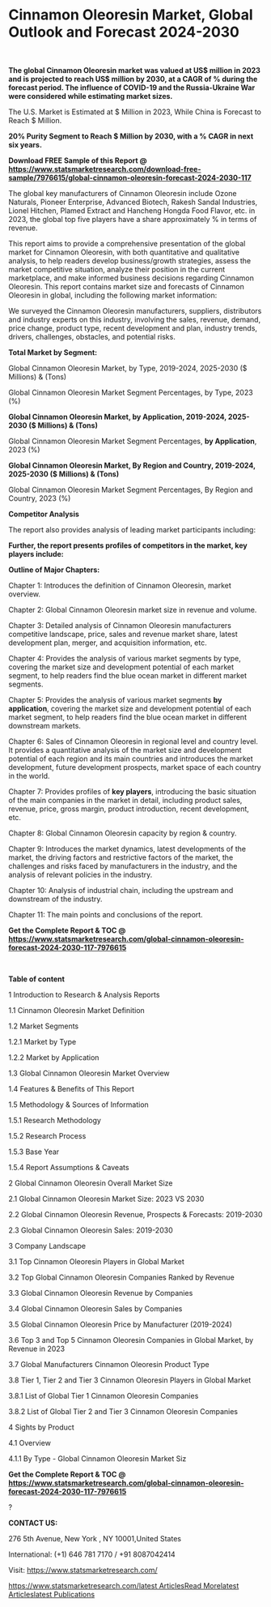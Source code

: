 <h1>Cinnamon Oleoresin Market, Global Outlook and Forecast 2024-2030</h1><br/><p><strong>The global Cinnamon Oleoresin market was valued at US$ million in 2023 and is projected to reach US$ million by 2030, at a <strong>CAGR</strong> of % during the forecast period. The influence of COVID-19 and the Russia-Ukraine War were considered while estimating market sizes.</strong></p>
 
 
 
 <p>The U.S. Market is Estimated at $ Million in 2023, While China is Forecast to Reach $ Million.</p>
 
 
 
 <p><strong>20% Purity Segment to Reach $ Million by 2030, with a % <strong>CAGR</strong> in next six years.</strong></p>
 
 
 
 <p><strong>Download FREE Sample of this Report @ <a href="https://www.statsmarketresearch.com/download-free-sample/7976615/global-cinnamon-oleoresin-forecast-2024-2030-117">https://www.statsmarketresearch.com/download-free-sample/7976615/global-cinnamon-oleoresin-forecast-2024-2030-117</a></strong></p>
 
 
 
 <p>The global key manufacturers of Cinnamon Oleoresin include Ozone Naturals, Pioneer Enterprise, Advanced Biotech, Rakesh Sandal Industries, Lionel Hitchen, Plamed Extract and Hancheng Hongda Food Flavor, etc. in 2023, the global top five players have a share approximately % in terms of revenue.</p>
 
 
 
 <p>This report aims to provide a comprehensive presentation of the global market for Cinnamon Oleoresin, with both quantitative and qualitative analysis, to help readers develop business/growth strategies, assess the market competitive situation, analyze their position in the current marketplace, and make informed business decisions regarding Cinnamon Oleoresin. This report contains market size and forecasts of Cinnamon Oleoresin in global, including the following market information:</p>
 
 
 
 <p>We surveyed the Cinnamon Oleoresin manufacturers, suppliers, distributors and industry experts on this industry, involving the sales, revenue, demand, price change, product type, recent development and plan, industry trends, drivers, challenges, obstacles, and potential risks.</p>
 
 
 
 <p><strong>Total Market by Segment:</strong></p>
 
 
 
 <p>Global Cinnamon Oleoresin Market, by Type, 2019-2024, 2025-2030 ($ Millions) & (Tons)</p>
 
 
 
 <p>Global Cinnamon Oleoresin Market Segment Percentages, by Type, 2023 (%)</p>
 
 
 
 <p><strong>Global Cinnamon Oleoresin Market, <strong>by Application</strong>, 2019-2024, 2025-2030 ($ Millions) & (Tons)</strong></p>
 
 
 
 <p>Global Cinnamon Oleoresin Market Segment Percentages, <strong>by Application</strong>, 2023 (%)</p>
 
 
 
 <p><strong>Global Cinnamon Oleoresin Market, By Region and Country, 2019-2024, 2025-2030 ($ Millions) & (Tons)</strong></p>
 
 
 
 <p>Global Cinnamon Oleoresin Market Segment Percentages, By Region and Country, 2023 (%)</p>
 
 
 
 <p><strong>Competitor Analysis</strong></p>
 
 
 
 <p>The report also provides analysis of leading market participants including:</p>
 
 
 
 <p><strong>Further, the report presents profiles of competitors in the market, <strong>key players</strong> include:</strong></p>
 
 
 
 <p><strong>Outline of Major Chapters:</strong></p>
 
 
 
 <p>Chapter 1: Introduces the definition of Cinnamon Oleoresin, market overview.</p>
 
 
 
 <p>Chapter 2: Global Cinnamon Oleoresin market size in revenue and volume.</p>
 
 
 
 <p>Chapter 3: Detailed analysis of Cinnamon Oleoresin manufacturers competitive landscape, price, sales and revenue market share, latest development plan, merger, and acquisition information, etc.</p>
 
 
 
 <p>Chapter 4: Provides the analysis of various market segments by type, covering the market size and development potential of each market segment, to help readers find the blue ocean market in different market segments.</p>
 
 
 
 <p>Chapter 5: Provides the analysis of various market segments <strong>by application</strong>, covering the market size and development potential of each market segment, to help readers find the blue ocean market in different downstream markets.</p>
 
 
 
 <p>Chapter 6: Sales of Cinnamon Oleoresin in regional level and country level. It provides a quantitative analysis of the market size and development potential of each region and its main countries and introduces the market development, future development prospects, market space of each country in the world.</p>
 
 
 
 <p>Chapter 7: Provides profiles of <strong>key players</strong>, introducing the basic situation of the main companies in the market in detail, including product sales, revenue, price, gross margin, product introduction, recent development, etc.</p>
 
 
 
 <p>Chapter 8: Global Cinnamon Oleoresin capacity by region & country.</p>
 
 
 
 <p>Chapter 9: Introduces the market dynamics, latest developments of the market, the driving factors and restrictive factors of the market, the challenges and risks faced by manufacturers in the industry, and the analysis of relevant policies in the industry.</p>
 
 
 
 <p>Chapter 10: Analysis of industrial chain, including the upstream and downstream of the industry.</p>
 
 
 
 <p>Chapter 11: The main points and conclusions of the report.</p>
 
 
 
 <div><b>Get the Complete Report & TOC @ <a href="https://www.statsmarketresearch.com/global-cinnamon-oleoresin-forecast-2024-2030-117-7976615">https://www.statsmarketresearch.com/global-cinnamon-oleoresin-forecast-2024-2030-117-7976615</a></b></div>
 
 
 
 <p><br />
 
 <b>Table of content</b></p>
 
 
 
 <p>1 Introduction to Research & Analysis Reports<br />
 
 1.1 Cinnamon Oleoresin Market Definition<br />
 
 1.2 Market Segments<br />
 
 1.2.1 Market by Type<br />
 
 1.2.2 Market by Application<br />
 
 1.3 Global Cinnamon Oleoresin Market Overview<br />
 
 1.4 Features & Benefits of This Report<br />
 
 1.5 Methodology & Sources of Information<br />
 
 1.5.1 Research Methodology<br />
 
 1.5.2 Research Process<br />
 
 1.5.3 Base Year<br />
 
 1.5.4 Report Assumptions & Caveats<br />
 
 2 Global Cinnamon Oleoresin Overall Market Size<br />
 
 2.1 Global Cinnamon Oleoresin Market Size: 2023 VS 2030<br />
 
 2.2 Global Cinnamon Oleoresin Revenue, Prospects & Forecasts: 2019-2030<br />
 
 2.3 Global Cinnamon Oleoresin Sales: 2019-2030<br />
 
 3 Company Landscape<br />
 
 3.1 Top Cinnamon Oleoresin Players in Global Market<br />
 
 3.2 Top Global Cinnamon Oleoresin Companies Ranked by Revenue<br />
 
 3.3 Global Cinnamon Oleoresin Revenue by Companies<br />
 
 3.4 Global Cinnamon Oleoresin Sales by Companies<br />
 
 3.5 Global Cinnamon Oleoresin Price by Manufacturer (2019-2024)<br />
 
 3.6 Top 3 and Top 5 Cinnamon Oleoresin Companies in Global Market, by Revenue in 2023<br />
 
 3.7 Global Manufacturers Cinnamon Oleoresin Product Type<br />
 
 3.8 Tier 1, Tier 2 and Tier 3 Cinnamon Oleoresin Players in Global Market<br />
 
 3.8.1 List of Global Tier 1 Cinnamon Oleoresin Companies<br />
 
 3.8.2 List of Global Tier 2 and Tier 3 Cinnamon Oleoresin Companies<br />
 
 4 Sights by Product<br />
 
 4.1 Overview<br />
 
 4.1.1 By Type - Global Cinnamon Oleoresin Market Siz</p>
 
 
 
 <div><b>Get the Complete Report & TOC @ <a href="https://www.statsmarketresearch.com/global-cinnamon-oleoresin-forecast-2024-2030-117-7976615">https://www.statsmarketresearch.com/global-cinnamon-oleoresin-forecast-2024-2030-117-7976615</a></b></div>
 
 
 
 <p>? </p>
 
 
 
 <p><b>CONTACT US:</b><br />
 
 276 5th Avenue, New York , NY 10001,United States<br />
 
 International: (+1) 646 781 7170 / +91 8087042414<br />
 
 Visit: <a href="https://www.statsmarketresearch.com/">https://www.statsmarketresearch.com/</a><br />
 
 <a href="https://gyeongbokgung.com">https://www.statsmarketresearch.com/</a><a href="https://hallyeomaritime.com">latest Articles</a><a href="https://jingwansa.com">Read More</a><a href="https://nguoiviet.jp/">latest Articles</a><a href="https://www.intelmarketresearch.com/">latest Publications</a></p>